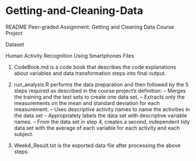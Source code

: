 # Getting-and-Cleaning-Data

README
Peer-graded Assignment: Getting and Cleaning Data Course Project

Dataset

Human Activity Recognition Using Smartphones
Files
1.	CodeBook.md is a code book that describes the code explanations about variables and data transformation steps into final output.
2.	run_analysis.R performs the data preparation and then followed by the 5 steps required as described in the course project’s definition:
    –	Merges the training and the test sets to create one data set.
    –	Extracts only the measurements on the mean and standard deviation for each measurement.
    –	Uses descriptive activity names to name the activities in the data set
    –	Appropriately labels the data set with descriptive variable names.
    –	From the data set in step 4, creates a second, independent tidy data set with the average of each variable for each activity and each subject.

3.	Week4_Result.txt is the exported data file after processing the above steps.

